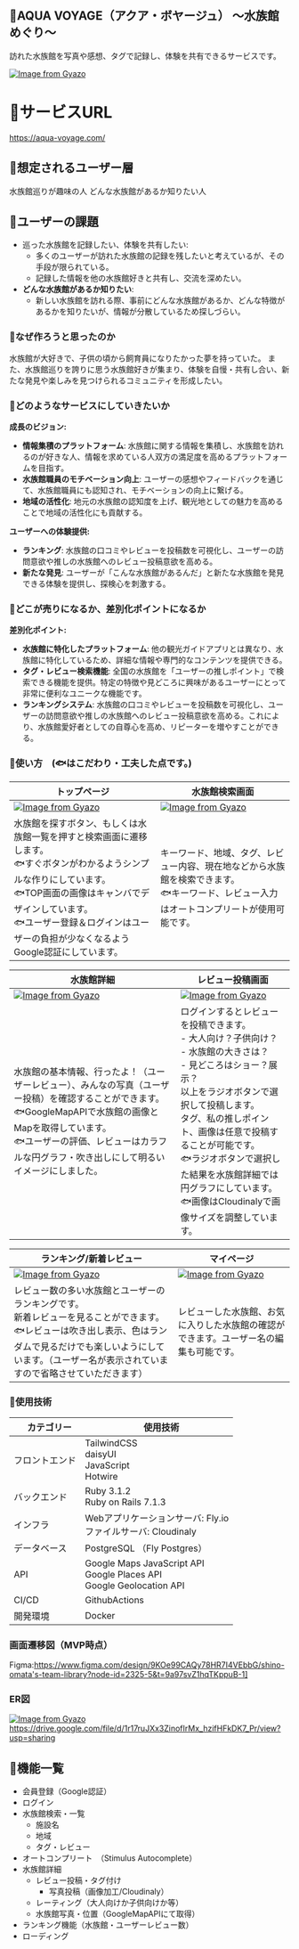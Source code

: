 ## 🐬AQUA VOYAGE（アクア・ボヤージュ） 〜水族館めぐり〜
訪れた水族館を写真や感想、タグで記録し、体験を共有できるサービスです。

[![Image from Gyazo](https://i.gyazo.com/985c1056b629c8ddabea4277a6b26b0e.jpg)](https://gyazo.com/985c1056b629c8ddabea4277a6b26b0e)

# 🐬サービスURL
https://aqua-voyage.com/

## 🐬想定されるユーザー層
水族館巡りが趣味の人
どんな水族館があるか知りたい人

## 🐬ユーザーの課題
- 巡った水族館を記録したい、体験を共有したい:
    - 多くのユーザーが訪れた水族館の記録を残したいと考えているが、その手段が限られている。
    - 記録した情報を他の水族館好きと共有し、交流を深めたい。
- **どんな水族館があるか知りたい**:
    - 新しい水族館を訪れる際、事前にどんな水族館があるか、どんな特徴があるかを知りたいが、情報が分散しているため探しづらい。

### 🐬なぜ作ろうと思ったのか
水族館が大好きで、子供の頃から飼育員になりたかった夢を持っていた。
また、水族館巡りを誇りに思う水族館好きが集まり、体験を自慢・共有し合い、新たな発見や楽しみを見つけられるコミュニティを形成したい。


### 🐬どのようなサービスにしていきたいか

**成長のビジョン:**

- **情報集積のプラットフォーム**: 水族館に関する情報を集積し、水族館を訪れるのが好きな人、情報を求めている人双方の満足度を高めるプラットフォームを目指す。
- **水族館職員のモチベーション向上**: ユーザーの感想やフィードバックを通じて、水族館職員にも認知され、モチベーションの向上に繋げる。
- **地域の活性化**: 地元の水族館の認知度を上げ、観光地としての魅力を高めることで地域の活性化にも貢献する。

**ユーザーへの体験提供:**

- **ランキング**: 水族館の口コミやレビューを投稿数を可視化し、ユーザーの訪問意欲や推しの水族館へのレビュー投稿意欲を高める。
- **新たな発見**: ユーザーが「こんな水族館があるんだ」と新たな水族館を発見できる体験を提供し、探検心を刺激する。

### 🐬どこが売りになるか、差別化ポイントになるか

**差別化ポイント:**

- **水族館に特化したプラットフォーム**: 他の観光ガイドアプリとは異なり、水族館に特化しているため、詳細な情報や専門的なコンテンツを提供できる。
- **タグ・レビュー検索機能**: 全国の水族館を「ユーザーの推しポイント」で検索できる機能を提供。特定の特徴や見どころに興味があるユーザーにとって非常に便利なユニークな機能です。
- **ランキングシステム**: 水族館の口コミやレビューを投稿数を可視化し、ユーザーの訪問意欲や推しの水族館へのレビュー投稿意欲を高める。これにより、水族館愛好者としての自尊心を高め、リピーターを増やすことができる。


### 🐬使い方　(🐟はこだわり・工夫した点です。)
| トップページ | 水族館検索画面 |
| ---- | ---- |
|[![Image from Gyazo](https://i.gyazo.com/d78b05c9aff057ff356db596d862dba3.gif)](https://gyazo.com/d78b05c9aff057ff356db596d862dba3)| [![Image from Gyazo](https://i.gyazo.com/890e942a0c239eb908694ce7b216df57.gif)](https://gyazo.com/890e942a0c239eb908694ce7b216df57) |
| 水族館を探すボタン、もしくは水族館一覧を押すと検索画面に遷移します。<br>🐟すぐボタンがわかるようシンプルな作りにしています。<br>🐟TOP画面の画像はキャンバでデザインしています。<br>🐟ユーザー登録＆ログインはユーザーの負担が少なくなるようGoogle認証にしています。 | キーワード、地域、タグ、レビュー内容、現在地などから水族館を検索できます。<br>🐟キーワード、レビュー入力はオートコンプリートが使用可能です。 |

| 水族館詳細 | レビュー投稿画面 |
| ---- | ---- |
| [![Image from Gyazo](https://i.gyazo.com/3a5c9895ad5e5159dc225cb35d3bfe30.gif)](https://gyazo.com/3a5c9895ad5e5159dc225cb35d3bfe30) | [![Image from Gyazo](https://i.gyazo.com/65a1533ead4d5dc4fbda88da6913cc85.gif)](https://gyazo.com/65a1533ead4d5dc4fbda88da6913cc85) |
| 水族館の基本情報、行ったよ！（ユーザーレビュー）、みんなの写真（ユーザー投稿）を確認することができます。<br>🐟GoogleMapAPIで水族館の画像とMapを取得しています。<br>🐟ユーザーの評価、レビューはカラフルな円グラフ・吹き出しにして明るいイメージにしました。 | ログインするとレビューを投稿できます。<br> - 大人向け？子供向け？<br> - 水族館の大きさは？<br> - 見どころはショー？展示？<br>以上をラジオボタンで選択して投稿します。<br>タグ、私の推しポイント、画像は任意で投稿することが可能です。<br>🐟ラジオボタンで選択した結果を水族館詳細では円グラフにしています。<br>🐟画像はCloudinalyで画像サイズを調整しています。|

| ランキング/新着レビュー | マイページ |
| ---- | ---- |
| [![Image from Gyazo](https://i.gyazo.com/692e4c4dc6b058223a87701978f4c0f7.gif)](https://gyazo.com/692e4c4dc6b058223a87701978f4c0f7) | [![Image from Gyazo](https://i.gyazo.com/5256c33557128fed5962b61e35279dc3.gif)](https://gyazo.com/5256c33557128fed5962b61e35279dc3) |
| レビュー数の多い水族館とユーザーのランキングです。<br>新着レビューを見ることができます。<br>🐟レビューは吹き出し表示、色はランダムで見るだけでも楽しいようにしています。（ユーザー名が表示されていますので省略させていただきます） | レビューした水族館、お気に入りした水族館の確認ができます。ユーザー名の編集も可能です。 |

### 🐬使用技術
|　カテゴリー	|　使用技術　|
| ---- | ---- |
| フロントエンド | TailwindCSS<br>daisyUI<br>JavaScript<br>Hotwire |
| バックエンド | Ruby 3.1.2<br>Ruby on Rails 7.1.3 |
| インフラ | Webアプリケーションサーバ: Fly.io<br>ファイルサーバ: Cloudinaly |
| データベース | PostgreSQL （Fly Postgres）|
| API | Google Maps JavaScript API<br>Google Places API<br>Google Geolocation API |
| CI/CD | GithubActions |
| 開発環境 | Docker |

### 画面遷移図（MVP時点）
Figma:https://www.figma.com/design/9KOe99CAQy78HR7I4VEbbG/shino-omata's-team-library?node-id=2325-5&t=9a97svZ1hqTKppuB-1]

### ER図
[![Image from Gyazo](https://i.gyazo.com/728b3767262a41f72dec9432540b310b.png)](https://gyazo.com/728b3767262a41f72dec9432540b310b)
https://drive.google.com/file/d/1r17ruJXx3ZinofIrMx_hzifHFkDK7_Pr/view?usp=sharing

## 🐬機能一覧
* 会員登録（Google認証）
* ログイン
* 水族館検索・一覧
  * 施設名
  * 地域
  * タグ・レビュー
* オートコンプリート　（Stimulus Autocomplete）
* 水族館詳細
  * レビュー投稿・タグ付け
    * 写真投稿（画像加工/Cloudinaly）
  * レーティング（大人向けか子供向けか等）
  * 水族館写真・位置（GoogleMapAPIにて取得） 
* ランキング機能（水族館・ユーザーレビュー数）
* ローディング

